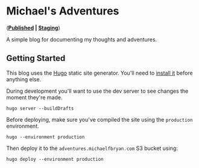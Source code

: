 # Michael's Adventures

(**[Published](http://adventures.michaelfbryan.com/) | [Staging](https://staging.adventures.michaelfbryan.com/public/)**)

A simple blog for documenting my thoughts and adventures.

## Getting Started

This blog uses the [Hugo][hugo] static site generator. You'll need
to [install it][install-hugo] before anything else.

During development you'll want to use the dev server to see changes the moment
they're made.

```console
hugo server --buildDrafts
```

Before deploying, make sure you've compiled the site using the `production`
environment.

```console
hugo --environment production
```

Then deploy it to the `adventures.michaelfbryan.com` S3 bucket using:

```console
hugo deploy --environment production
```

[install-hugo]: https://gohugo.io/getting-started/installing/
[hugo]: https://gohugo.io/
